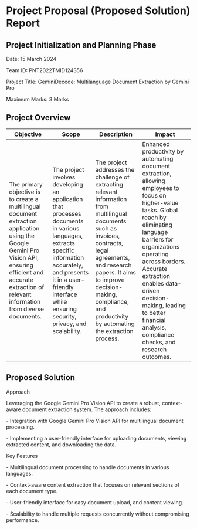 # Project Proposal (Proposed Solution) Report

## Project Initialization and Planning Phase

Date: 15 March 2024

Team ID: PNT2022TMID124356

Project Title: GeminiDecode: Multilanguage Document Extraction by Gemini Pro

Maximum Marks: 3 Marks

## Project Overview

| Objective | Scope | Description | Impact |
| --- | --- | --- | --- |
| The primary objective is to create a multilingual document extraction application using the Google Gemini Pro Vision API, ensuring efficient and accurate extraction of relevant information from diverse documents. | The project involves developing an application that processes documents in various languages, extracts specific information accurately, and presents it in a user-friendly interface while ensuring security, privacy, and scalability. | The project addresses the challenge of extracting relevant information from multilingual documents such as invoices, contracts, legal agreements, and research papers. It aims to improve decision-making, compliance, and productivity by automating the extraction process. | Enhanced productivity by automating document extraction, allowing employees to focus on higher-value tasks. Global reach by eliminating language barriers for organizations operating across borders. Accurate extraction enables data-driven decision-making, leading to better financial analysis, compliance checks, and research outcomes. |

## Proposed Solution

Approach

Leveraging the Google Gemini Pro Vision API to create a robust, context-aware document extraction system. The approach includes:

\- Integration with Google Gemini Pro Vision API for multilingual document processing.

\- Implementing a user-friendly interface for uploading documents, viewing extracted content, and downloading the data.

Key Features

\- Multilingual document processing to handle documents in various languages.

\- Context-aware content extraction that focuses on relevant sections of each document type.

\- User-friendly interface for easy document upload, and content viewing.

\- Scalability to handle multiple requests concurrently without compromising performance.
